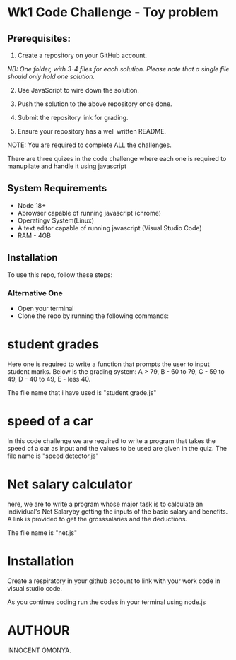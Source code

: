 # Wk1 Code Challenge - Toy problem
## Prerequisites: 

1. Create a repository on your GitHub account. 

_NB: One folder, with 3-4 files for each solution. Please note that a single file should only hold one solution._

2. Use JavaScript to wire down the solution.

3. Push the solution to the above repository once done.

4. Submit the repository link for grading.

5. Ensure your repository has a well written README.

NOTE: You are required to complete ALL the challenges.

There are three quizes in the code challenge where each one is required to manupilate and handle it using javascript

## System Requirements

- Node 18+
- Abrowser capable of running javascript (chrome)
- Operatingv System(Linux)
- A text editor capable of running javascript (Visual Studio Code)
- RAM - 4GB

## Installation
To use this repo, follow these steps:
### Alternative One
- Open your terminal
- Clone the repo by running the following commands:

# student grades
Here one is required to write a function that prompts the user to input student marks. Below is the grading system:
 A > 79, B - 60 to 79, C -  59 to 49, D - 40 to 49, E - less 40.

The file name that i have used is "student grade.js"

# speed of a car

In this code challenge we are required to write a program that takes the speed of a car as input and the values to be used are given in the quiz.
The file name is "speed detector.js"

# Net salary calculator

here, we are to write a program whose major task is to calculate an individual's Net Salaryby getting the inputs of the basic salary and benefits. A link is provided to get the grosssalaries and the deductions.

The file name is "net.js"

# Installation

Create a respiratory in your github account to link with your work code in visual studio code.

As you continue coding run the codes in your terminal using node.js

# AUTHOUR

INNOCENT OMONYA.